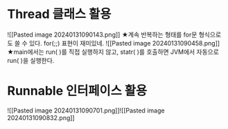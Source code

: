 # Thread 클래스 활용
![[Pasted image 20240131090143.png]]
★계속 반복하는 형태를 for문 형식으로도 쓸 수 있다. for(;;) 표현이 재미있네.
![[Pasted image 20240131090458.png]]
★main에서는 run( )를 직접 실행하지 않고, statr( )를 호출하면 JVM에서 자동으로 run( )을 실행한다.


# Runnable 인터페이스 활용
![[Pasted image 20240131090701.png]]![[Pasted image 20240131090832.png]]


